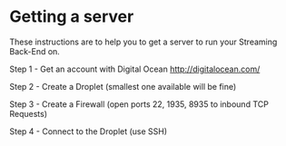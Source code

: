 # Getting a server

These instructions are to help you to get a server to run your Streaming Back-End on.

Step 1 - Get an account with Digital Ocean http://digitalocean.com/

Step 2 - Create a Droplet (smallest one available will be fine)

Step 3 - Create a Firewall (open ports 22, 1935, 8935 to inbound TCP Requests)

Step 4 - Connect to the Droplet (use SSH)
